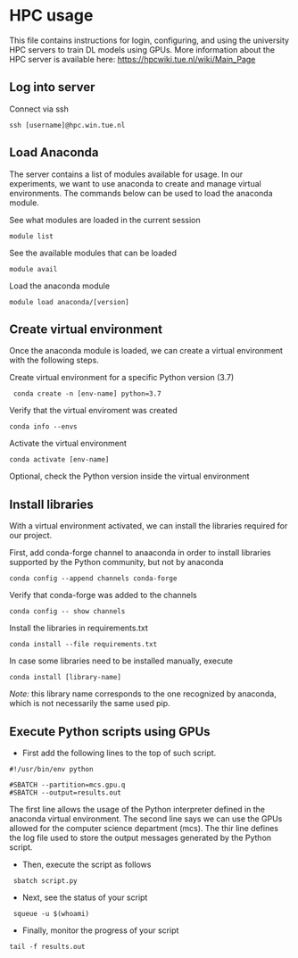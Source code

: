 # HPC usage

This file contains instructions for login, configuring, and using the university HPC servers to train DL models using GPUs.
More information about the HPC server is available here: https://hpcwiki.tue.nl/wiki/Main_Page

## Log into server
Connect via ssh

```ssh [username]@hpc.win.tue.nl```

## Load Anaconda
The server contains a list of modules available for usage. In our experiments, we want to use anaconda to create and manage virtual environments. The commands below can be used to load the anaconda module.

See what modules are loaded in the current session

```module list```

See the available modules that can be loaded

```module avail```

Load the anaconda module

```module load anaconda/[version]```


## Create virtual environment
Once the anaconda module is loaded, we can create a virtual environment with the following steps.

Create virtual environment for a specific Python version (3.7)

``` conda create -n [env-name] python=3.7```

Verify that the virtual enviroment was created

``` conda info --envs ```

Activate the virtual environment

``` conda activate [env-name] ```

Optional, check the Python version inside the virtual environment

## Install libraries
With a virtual environment activated, we can install the libraries required for our project.

First, add conda-forge channel to anaaconda in order to install libraries supported by the Python community, but not by anaconda

``` conda config --append channels conda-forge ```

Verify that conda-forge was added to the channels

``` conda config -- show channels ```

Install the libraries in requirements.txt

``` conda install --file requirements.txt ```

In case some libraries need to be installed manually, execute

``` conda install [library-name] ```

*Note:* this library name corresponds to the one recognized by anaconda, which is not necessarily the same used pip.

## Execute Python scripts using GPUs

* First add the following lines to the top of such script.

```
#!/usr/bin/env python

#SBATCH --partition=mcs.gpu.q
#SBATCH --output=results.out
```

The first line allows the usage of the Python interpreter defined in the anaconda virtual environment. The second line says we can use the GPUs allowed for the computer science department (mcs). The thir line defines the log file used to store the output messages generated by the Python script.

* Then, execute the script as follows

``` sbatch script.py```

* Next, see the status of your script

``` squeue -u $(whoami)```

* Finally, monitor the progress of your script

``` tail -f results.out ```
